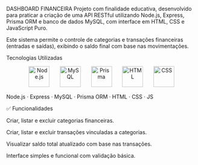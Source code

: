  DASHBOARD FINANCEIRA
Projeto com finalidade educativa, desenvolvido para praticar a criação de uma API RESTful utilizando Node.js, Express, Prisma ORM e banco de dados MySQL, com interface em HTML, CSS e JavaScript Puro.

Este sistema permite o controle de categorias e transações financeiras (entradas e saídas), exibindo o saldo final com base nas movimentações.

 Tecnologias Utilizadas
<p align="center"> <img src="https://img.icons8.com/?size=100&id=hsPbhkOH4FMe&format=png&color=000000" alt="Node.js" width="55" height="55"/> &nbsp;&nbsp;&nbsp;&nbsp;&nbsp; <img src="https://img.icons8.com/?size=100&id=UFXRpPFebwa2&format=png&color=000000" alt="MySQL" width="55" height="55"/> &nbsp;&nbsp;&nbsp;&nbsp;&nbsp; <img src="https://img.icons8.com/?size=100&id=aqb9SdV9P8oC&format=png&color=000000" alt="Prisma" width="55" height="55"/> &nbsp;&nbsp;&nbsp;&nbsp;&nbsp; <img src="https://img.icons8.com/?size=100&id=20909&format=png&color=000000" alt="HTML" width="55" height="55"/> &nbsp;&nbsp;&nbsp;&nbsp;&nbsp; <img src="https://img.icons8.com/?size=100&id=21278&format=png&color=000000" alt="CSS" width="55" height="55"/> </p>
Node.js · Express · MySQL · Prisma ORM · HTML · CSS · JS

✅ Funcionalidades

Criar, listar e excluir categorias financeiras.

Criar, listar e excluir transações vinculadas a categorias.

Visualizar saldo total atualizado com base nas transações.

Interface simples e funcional com validação básica.
